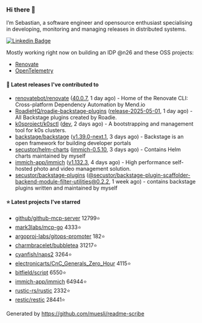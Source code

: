 ### Hi there 👋

I’m Sebastian, a software engineer and opensource enthusiast specialising in developing, monitoring and managing releases in distributed systems.    

[![Linkedin Badge](https://img.shields.io/badge/-LinkedIn-blue?style=flat&logo=Linkedin&logoColor=white&link=https://www.linkedin.com/in/sebastian-poxhofer/)](https://www.linkedin.com/in/sebastian-poxhofer/)

Mostly working right now on building an IDP @n26 and these OSS projects:
- [Renovate](https://github.com/renovatebot/renovate)
- [OpenTelemetry](https://github.com/open-telemetry)



#### 🚀 Latest releases I've contributed to

- [renovatebot/renovate](https://github.com/renovatebot/renovate) ([40.0.7](https://github.com/renovatebot/renovate/releases/tag/40.0.7), 1 day ago) - Home of the Renovate CLI: Cross-platform Dependency Automation by Mend.io
- [RoadieHQ/roadie-backstage-plugins](https://github.com/RoadieHQ/roadie-backstage-plugins) ([release-2025-05-01](https://github.com/RoadieHQ/roadie-backstage-plugins/releases/tag/release-2025-05-01), 1 day ago) - All Backstage plugins created by Roadie.
- [k0sproject/k0sctl](https://github.com/k0sproject/k0sctl) ([dev](https://github.com/k0sproject/k0sctl/releases/tag/dev), 2 days ago) - A bootstrapping and management tool for k0s clusters.
- [backstage/backstage](https://github.com/backstage/backstage) ([v1.39.0-next.1](https://github.com/backstage/backstage/releases/tag/v1.39.0-next.1), 3 days ago) - Backstage is an open framework for building developer portals
- [secustor/helm-charts](https://github.com/secustor/helm-charts) ([immich-0.5.10](https://github.com/secustor/helm-charts/releases/tag/immich-0.5.10), 3 days ago) - Contains Helm charts maintained by myself
- [immich-app/immich](https://github.com/immich-app/immich) ([v1.132.3](https://github.com/immich-app/immich/releases/tag/v1.132.3), 4 days ago) - High performance self-hosted photo and video management solution.
- [secustor/backstage-plugins](https://github.com/secustor/backstage-plugins) ([@secustor/backstage-plugin-scaffolder-backend-module-filter-utilities@0.2.2](https://github.com/secustor/backstage-plugins/releases/tag/%40secustor/backstage-plugin-scaffolder-backend-module-filter-utilities%400.2.2), 1 week ago) - contains backstage plugins written and maintained by myself

#### ⭐ Latest projects I've starred

- [github/github-mcp-server](https://github.com/github/github-mcp-server) 12799⭐
- [mark3labs/mcp-go](https://github.com/mark3labs/mcp-go) 4333⭐
- [argoproj-labs/gitops-promoter](https://github.com/argoproj-labs/gitops-promoter) 182⭐
- [charmbracelet/bubbletea](https://github.com/charmbracelet/bubbletea) 31217⭐
- [cyanfish/naps2](https://github.com/cyanfish/naps2) 3264⭐
- [electronicarts/CnC_Generals_Zero_Hour](https://github.com/electronicarts/CnC_Generals_Zero_Hour) 4115⭐
- [bitfield/script](https://github.com/bitfield/script) 6550⭐
- [immich-app/immich](https://github.com/immich-app/immich) 64944⭐
- [rustic-rs/rustic](https://github.com/rustic-rs/rustic) 2332⭐
- [restic/restic](https://github.com/restic/restic) 28441⭐



Generated by https://github.com/muesli/readme-scribe
